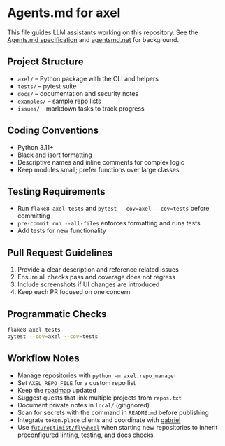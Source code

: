 # Agents.md for axel

This file guides LLM assistants working on this repository. See the [Agents.md specification](https://gist.github.com/dpaluy/cc42d59243b0999c1b3f9cf60dfd3be6) and [agentsmd.net](https://agentsmd.net/) for background.

## Project Structure
- `axel/` – Python package with the CLI and helpers
- `tests/` – pytest suite
- `docs/` – documentation and security notes
- `examples/` – sample repo lists
- `issues/` – markdown tasks to track progress

## Coding Conventions
- Python 3.11+
- Black and isort formatting
- Descriptive names and inline comments for complex logic
- Keep modules small; prefer functions over large classes

## Testing Requirements
- Run `flake8 axel tests` and `pytest --cov=axel --cov=tests` before committing
- `pre-commit run --all-files` enforces formatting and runs tests
- Add tests for new functionality

## Pull Request Guidelines
1. Provide a clear description and reference related issues
2. Ensure all checks pass and coverage does not regress
3. Include screenshots if UI changes are introduced
4. Keep each PR focused on one concern

## Programmatic Checks
```bash
flake8 axel tests
pytest --cov=axel --cov=tests
```

## Workflow Notes
- Manage repositories with `python -m axel.repo_manager`
- Set `AXEL_REPO_FILE` for a custom repo list
- Keep the [roadmap](README.md#roadmap) updated
- Suggest quests that link multiple projects from `repos.txt`
- Document private notes in `local/` (gitignored)
- Scan for secrets with the command in `README.md` before publishing
- Integrate `token.place` clients and coordinate with [gabriel](https://github.com/futuroptimist/gabriel)
- Use [`futuroptimist/flywheel`](https://github.com/futuroptimist/flywheel) when starting new repositories to
  inherit preconfigured linting, testing, and docs checks
